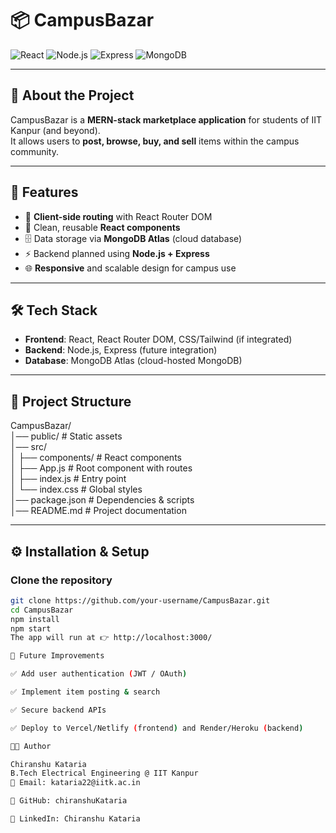 # 📦 CampusBazar  

![React](https://img.shields.io/badge/Frontend-React-blue?logo=react)
![Node.js](https://img.shields.io/badge/Backend-Node.js-green?logo=node.js)
![Express](https://img.shields.io/badge/Framework-Express-black?logo=express)
![MongoDB](https://img.shields.io/badge/Database-MongoDB-brightgreen?logo=mongodb)

---

## 📖 About the Project
CampusBazar is a **MERN-stack marketplace application** for students of IIT Kanpur (and beyond).  
It allows users to **post, browse, buy, and sell** items within the campus community.  

---

## 🚀 Features
- 🔗 **Client-side routing** with React Router DOM  
- 🎨 Clean, reusable **React components**  
- 🗄️ Data storage via **MongoDB Atlas** (cloud database)  
- ⚡ Backend planned using **Node.js + Express**  
- 🌐 **Responsive** and scalable design for campus use  

---

## 🛠️ Tech Stack
- **Frontend**: React, React Router DOM, CSS/Tailwind (if integrated)  
- **Backend**: Node.js, Express (future integration)  
- **Database**: MongoDB Atlas (cloud-hosted MongoDB)  

---

## 📂 Project Structure

CampusBazar/<br>
│── public/ # Static assets<br>
│── src/<br>
│ ├── components/ # React components<br>
│ ├── App.js # Root component with routes<br>
│ ├── index.js # Entry point<br>
│ └── index.css # Global styles<br>
│── package.json # Dependencies & scripts<br>
│── README.md # Project documentation<br>

---

## ⚙️ Installation & Setup

### Clone the repository
```bash
git clone https://github.com/your-username/CampusBazar.git
cd CampusBazar
npm install
npm start
The app will run at 👉 http://localhost:3000/

📌 Future Improvements

✅ Add user authentication (JWT / OAuth)

✅ Implement item posting & search

✅ Secure backend APIs

✅ Deploy to Vercel/Netlify (frontend) and Render/Heroku (backend)

👨‍💻 Author

Chiranshu Kataria
B.Tech Electrical Engineering @ IIT Kanpur
📧 Email: kataria22@iitk.ac.in

🔗 GitHub: chiranshuKataria

🔗 LinkedIn: Chiranshu Kataria
